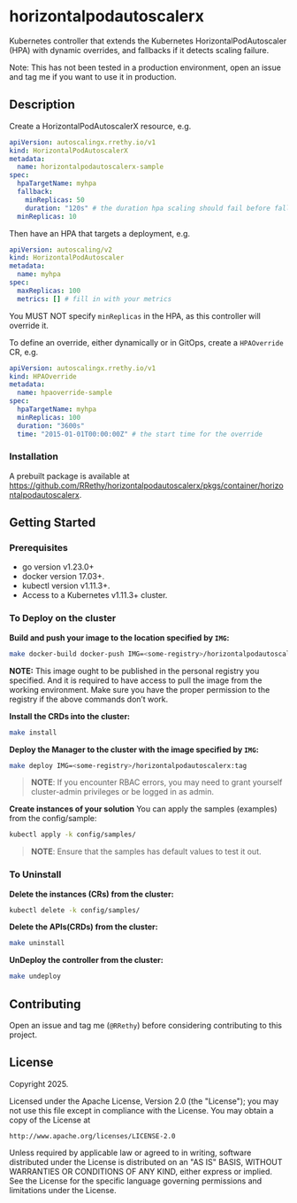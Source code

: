 # horizontalpodautoscalerx

Kubernetes controller that extends the Kubernetes HorizontalPodAutoscaler (HPA) with dynamic overrides, and fallbacks if it detects scaling failure.

Note: This has not been tested in a production environment, open an issue and tag me if you want to use it in production.

## Description

Create a HorizontalPodAutoscalerX resource, e.g.

```yaml
apiVersion: autoscalingx.rrethy.io/v1
kind: HorizontalPodAutoscalerX
metadata:
  name: horizontalpodautoscalerx-sample
spec:
  hpaTargetName: myhpa
  fallback:
    minReplicas: 50
    duration: "120s" # the duration hpa scaling should fail before fallback kicks in
  minReplicas: 10
```

Then have an HPA that targets a deployment, e.g.

```yaml
apiVersion: autoscaling/v2
kind: HorizontalPodAutoscaler
metadata:
  name: myhpa
spec:
  maxReplicas: 100
  metrics: [] # fill in with your metrics
```

You MUST NOT specify `minReplicas` in the HPA, as this controller will override it.

To define an override, either dynamically or in GitOps, create a `HPAOverride` CR, e.g.

```yaml
apiVersion: autoscalingx.rrethy.io/v1
kind: HPAOverride
metadata:
  name: hpaoverride-sample
spec:
  hpaTargetName: myhpa
  minReplicas: 100
  duration: "3600s"
  time: "2015-01-01T00:00:00Z" # the start time for the override
```

### Installation

A prebuilt package is available at https://github.com/RRethy/horizontalpodautoscalerx/pkgs/container/horizontalpodautoscalerx.

## Getting Started

### Prerequisites
- go version v1.23.0+
- docker version 17.03+.
- kubectl version v1.11.3+.
- Access to a Kubernetes v1.11.3+ cluster.

### To Deploy on the cluster
**Build and push your image to the location specified by `IMG`:**

```sh
make docker-build docker-push IMG=<some-registry>/horizontalpodautoscalerx:tag
```

**NOTE:** This image ought to be published in the personal registry you specified.
And it is required to have access to pull the image from the working environment.
Make sure you have the proper permission to the registry if the above commands don’t work.

**Install the CRDs into the cluster:**

```sh
make install
```

**Deploy the Manager to the cluster with the image specified by `IMG`:**

```sh
make deploy IMG=<some-registry>/horizontalpodautoscalerx:tag
```

> **NOTE**: If you encounter RBAC errors, you may need to grant yourself cluster-admin
privileges or be logged in as admin.

**Create instances of your solution**
You can apply the samples (examples) from the config/sample:

```sh
kubectl apply -k config/samples/
```

>**NOTE**: Ensure that the samples has default values to test it out.

### To Uninstall
**Delete the instances (CRs) from the cluster:**

```sh
kubectl delete -k config/samples/
```

**Delete the APIs(CRDs) from the cluster:**

```sh
make uninstall
```

**UnDeploy the controller from the cluster:**

```sh
make undeploy
```

## Contributing
Open an issue and tag me (`@RRethy`) before considering contributing to this project.

## License

Copyright 2025.

Licensed under the Apache License, Version 2.0 (the "License");
you may not use this file except in compliance with the License.
You may obtain a copy of the License at

    http://www.apache.org/licenses/LICENSE-2.0

Unless required by applicable law or agreed to in writing, software
distributed under the License is distributed on an "AS IS" BASIS,
WITHOUT WARRANTIES OR CONDITIONS OF ANY KIND, either express or implied.
See the License for the specific language governing permissions and
limitations under the License.

